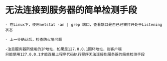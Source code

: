 # 无法连接到服务器的简单检测手段 #
	- 在Linux下，使用netstat -an | grep 端口，查看端口是否已经被打开处于Listening状态
	
	- 上一步确认后，检查防火墙问题
	
	-注意服务器所使用的IP地址，如果是127.0.0.1回环地址，则客户端
	只能使用127.0.0.1才能连接上程序代码执行程序无法连接到服务器的简单检测手段
